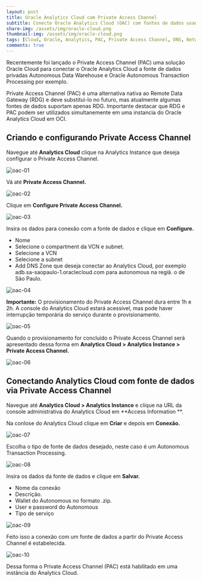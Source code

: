 ```yaml
---
layout: post
title: Oracle Analytics Cloud com Private Access Channel
subtitle: Conecte Oracle Analytics Cloud (OAC) com fontes de dados usando o Private Access Channel (PAC).
share-img: /assets/img/oracle-cloud.png
thumbnail-img: /assets/img/oracle-cloud.png
tags: [Cloud, Oracle, Analytics, PAC, Private Access Channel, DNS, Network]
comments: true
---
```


Recentemente foi lançado o Private Access Channel (PAC) uma solução Oracle Cloud para conectar o Oracle Analytics Cloud a fonte de dados privadas Autonomous Data Warehouse e Oracle Autonomous Transaction Processing por exemplo.

Private Access Channel (PAC) é uma alternativa nativa ao Remote Data Gateway (RDG) e deve substitui-lo no futuro, mas atualmente algumas fontes de dados suportam apenas RDG. Importante destacar que RDG e PAC podem ser utilizados simultanemente em uma instancia do Oracle Analytics Cloud em OCI. 

## Criando e configurando Private Access Channel

Navegue até **Analytics Cloud** clique na Analytics Instance que deseja configurar o Private Access Channel. 

![oac-01](https://objectstorage.sa-saopaulo-1.oraclecloud.com/p/SbYQCekItBp_5ngn6uEP6ozz6ZCSPKGLrMyUqgVI_FAaa2Z5ATolu3uAEmTkJ-Dj/n/gr8gkzaf8nit/b/bucket-euoraf4-site/o/OAC-PAC/oac-1.png)

Vá até **Private Access Channel.**

![oac-02](https://objectstorage.sa-saopaulo-1.oraclecloud.com/p/T2oHyfbS6q0gCveXiCBtM-yQDXg0q0ExSyxNXdMAOOwKWkldT0N0EnY_V4fGWzQD/n/gr8gkzaf8nit/b/bucket-euoraf4-site/o/OAC-PAC/oac-2.png)

Clique em **Configure Private Access Channel.**

![oac-03](https://objectstorage.sa-saopaulo-1.oraclecloud.com/p/J0lky6nm4t23ZLL6yNu-efCEZRZbbj5_fIl2SthcMBVrBEYKbLe3EYCD6tQrrVjW/n/gr8gkzaf8nit/b/bucket-euoraf4-site/o/OAC-PAC/oac-3.png)

Insira os dados para conexão com a fonte de dados e clique em **Configure.**

- Nome
- Selecione o compartment da VCN e subnet.
- Selecione a VCN
- Selecione a subnet
- Add DNS Zone que deseja conectar ao Analytics Cloud, por exemplo adb.sa-saopaulo-1.oraclecloud.com para autonomous na regiã.
o de São Paulo.

![oac-04](https://objectstorage.sa-saopaulo-1.oraclecloud.com/p/zcjayskMSkCdIGyBwFx3w0T7HIFAAQOYJ4xkunGXVZ1FJpcEmoDVUNFpru1_q-8d/n/gr8gkzaf8nit/b/bucket-euoraf4-site/o/OAC-PAC/oac-4.png)

**Importante:** O provisionamento do Private Access Channel dura entre 1h e 2h. A console do Analytics Cloud estará acessível, mas pode haver interrupção temporária do serviço durante o provisionamento.

![oac-05](https://objectstorage.sa-saopaulo-1.oraclecloud.com/p/4ZA_X2ZBczX6QE22gxdFmCFkdzhTxrdZ9FyAEkamcXG-jW5i2fybF8wLTtyRLiTz/n/gr8gkzaf8nit/b/bucket-euoraf4-site/o/OAC-PAC/oac-5.png)

Quando o provisionamento for concluído o Private Access Channel será apresentado dessa forma em **Analytics Cloud > Analytics Instance > Private Access Channel.**

![oac-06](https://objectstorage.sa-saopaulo-1.oraclecloud.com/p/4ZA_X2ZBczX6QE22gxdFmCFkdzhTxrdZ9FyAEkamcXG-jW5i2fybF8wLTtyRLiTz/n/gr8gkzaf8nit/b/bucket-euoraf4-site/o/OAC-PAC/oac-6.png)

## Conectando Analytics Cloud com fonte de dados via Private Access Channel

Navegue até **Analytics Cloud > Analytics Instance** e clique na URL da console administrativa do Analytics Cloud em **Access Information
**. 

Na conlose do Analytics Cloud clique em **Criar** e depois em **Conexão.**

![oac-07](https://objectstorage.sa-saopaulo-1.oraclecloud.com/p/4ZA_X2ZBczX6QE22gxdFmCFkdzhTxrdZ9FyAEkamcXG-jW5i2fybF8wLTtyRLiTz/n/gr8gkzaf8nit/b/bucket-euoraf4-site/o/OAC-PAC/oac-7.png)

Escolha o tipo de fonte de dados desejado, neste caso é um Autonomous Transaction Processing.

![oac-08](https://objectstorage.sa-saopaulo-1.oraclecloud.com/p/4ZA_X2ZBczX6QE22gxdFmCFkdzhTxrdZ9FyAEkamcXG-jW5i2fybF8wLTtyRLiTz/n/gr8gkzaf8nit/b/bucket-euoraf4-site/o/OAC-PAC/oac-8.png)

Insira os dados da fonte de dados e clique em **Salvar.**

- Nome da conexão
- Descrição.
- Wallet do Autonomous no formato .zip.
- User e password do Autonomous
- Tipo de serviço

![oac-09](https://objectstorage.sa-saopaulo-1.oraclecloud.com/p/4ZA_X2ZBczX6QE22gxdFmCFkdzhTxrdZ9FyAEkamcXG-jW5i2fybF8wLTtyRLiTz/n/gr8gkzaf8nit/b/bucket-euoraf4-site/o/OAC-PAC/oac-9.png)

Feito isso a conexão com um fonte de dados a partir do Private Access Channel é estabelecida.

![oac-10](https://objectstorage.sa-saopaulo-1.oraclecloud.com/p/mO3zrzrXRdXAEDG9iNQdV6i1If5B0Al3i4caL42JdStbsoOSRIA0WDll7h5z3e70/n/gr8gkzaf8nit/b/bucket-euoraf4-site/o/OAC-PAC/oac-10.png)

Dessa forma o Private Access Channel (PAC) está habilitado em uma instância do Analytics Cloud.
